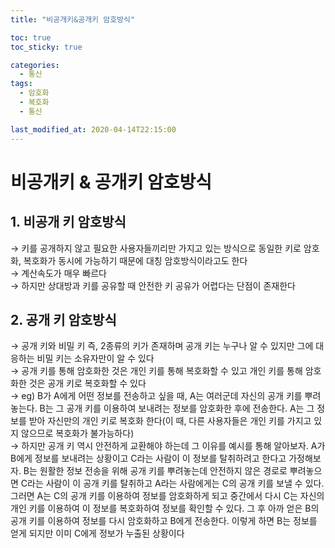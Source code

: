 ```yaml
---
title: "비공개키&공개키 암호방식"

toc: true
toc_sticky: true

categories:
  - 통신
tags:
  - 암호화
  - 복호화
  - 통신

last_modified_at: 2020-04-14T22:15:00
---
```

# 비공개키 & 공개키 암호방식

## 1. 비공개 키 암호방식

→ 키를 공개하지 않고 필요한 사용자들끼리만 가지고 있는 방식으로 동일한 키로 암호화, 복호화가 동시에 가능하기 때문에 대칭 암호방식이라고도 한다  
→ 계산속도가 매우 빠르다  
→ 하지만 상대방과 키를 공유할 때 안전한 키 공유가 어렵다는 단점이 존재한다

## 2. 공개 키 암호방식

→ 공개 키와 비밀 키 즉, 2종류의 키가 존재하며 공개 키는 누구나 알 수 있지만 그에 대응하는 비밀 키는 소유자만이 알 수 있다  
→ 공개 키를 통해 암호화한 것은 개인 키를 통해 복호화할 수 있고 개인 키를 통해 암호화한 것은 공개 키로 복호화할 수 있다  
→ eg) B가 A에게 어떤 정보를 전송하고 싶을 때, A는 여러군데 자신의 공개 키를 뿌려놓는다. B는 그 공개 키를 이용하여 보내려는 정보를 암호화한 후에 전송한다. A는 그 정보를 받아 자신만의 개인 키로 복호화 한다(이 때, 다른 사용자들은 개인 키를 가지고 있지 않으므로 복호화가 불가능하다)  
→ 하지만 공개 키 역시 안전하게 교환해야 하는데 그 이유를 예시를 통해 알아보자. A가 B에게 정보를 보내려는 상황이고 C라는 사람이 이 정보를 탈취하려고 한다고 가정해보자. B는 원활한 정보 전송을 위해 공개 키를 뿌려놓는데 안전하지 않은 경로로 뿌려놓으면 C라는 사람이 이 공개 키를 탈취하고 A라는 사람에게는 C의 공개 키를 보낼 수 있다. 그러면 A는 C의 공개 키를 이용하여 정보를 암호화하게 되고 중간에서 다시 C는 자신의 개인 키를 이용하여 이 정보를 복호화하여 정보를 확인할 수 있다. 그 후 아까 얻은 B의 공개 키를 이용하여 정보를 다시 암호화하고 B에게 전송한다. 이렇게 하면 B는 정보를 얻게 되지만 이미 C에게 정보가 누출된 상황이다
